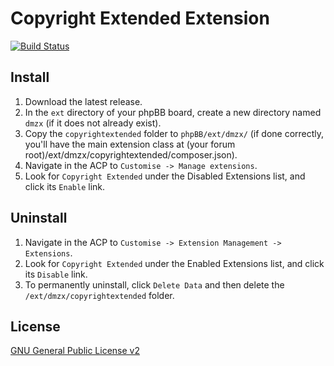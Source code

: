 # Copyright Extended Extension

[![Build Status](https://travis-ci.org/dmzx/Copyright-Extended.svg?branch=master)](https://travis-ci.org/dmzx/Copyright-Extended)

## Install
1. Download the latest release.
2. In the `ext` directory of your phpBB board, create a new directory named `dmzx` (if it does not already exist).
3. Copy the `copyrightextended` folder to `phpBB/ext/dmzx/` (if done correctly, you'll have the main extension class at (your forum root)/ext/dmzx/copyrightextended/composer.json).
4. Navigate in the ACP to `Customise -> Manage extensions`.
5. Look for `Copyright Extended` under the Disabled Extensions list, and click its `Enable` link.

## Uninstall
1. Navigate in the ACP to `Customise -> Extension Management -> Extensions`.
2. Look for `Copyright Extended` under the Enabled Extensions list, and click its `Disable` link.
3. To permanently uninstall, click `Delete Data` and then delete the `/ext/dmzx/copyrightextended` folder.

## License
[GNU General Public License v2](http://opensource.org/licenses/GPL-2.0)
